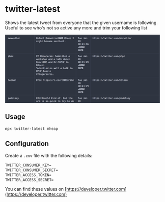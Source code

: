 # twitter-latest

Shows the latest tweet from everyone that the given username is following. Useful
to see who's not so active any more and trim your following list

![Example Output](https://github.com/mheap/twitter-latest/blob/master/example-output.png?raw=true)

## Usage

```
npx twitter-latest mheap
```

## Configuration

Create a `.env` file with the following details:

```
TWITTER_CONSUMER_KEY=
TWITTER_CONSUMER_SECRET=
TWITTER_ACCESS_TOKEN=
TWITTER_ACCESS_SECRET=
```

You can find these values on [https://developer.twitter.com](https://developer.twitter.com)
